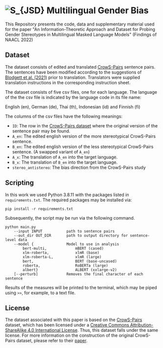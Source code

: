 # ![S_{JSD}](https://latex.codecogs.com/svg.image?S_{JSD}) Multilingual Gender Bias

This Repository presents the code, data and supplementary material used for the paper "An Information-Theoretic Approach and Dataset for Probing Gender Stereotypes in Multilingual Masked Language Models" (Findings of NAACL 2022)

## Dataset

The dataset consists of edited and translated [CrowS-Pairs](https://aclanthology.org/2020.emnlp-main.154/) sentence pairs.
The sentences have been modified according to the suggestions of [Blodgett et al. (2021)](https://www.microsoft.com/en-us/research/uploads/prod/2021/06/The_Salmon_paper.pdf) prior to translation.
Translators were supplied translation instructions in the corresponding instruction sheet.

The dataset consists of five csv files, one for each language. 
The language of the the csv file is indicated by the language code in its file name:

English (en), German (de), Thai (th), Indonesian (id) and Finnish (fi)

The columns of the csv files have the following meanings:

- `ID`: The row in the [CrowS-Pairs dataset](https://github.com/nyu-mll/crows-pairs/blob/master/data/crows_pairs_anonymized.csv) where the original version of the sentence pair may be found.
- `A_en`: The edited english version of the more stereotypical CrowS-Pairs sentence. 
- `B_en`: The edited english version of the less stereotypical CrowS-Pairs sentence. (A swapped variant of `A_en`) 
- `A_x`: The translation of `A_en` into the target language. 
- `B_x`: The translation of `B_en` into the target language. 
- `stereo_antistereo`: The bias direction from the CrowS-Pairs study 

## Scripting

In this work we used Python 3.8.11 with the packages listed in `requirements.txt`.
The required packages may be installed via:

```
pip install -r requirements.txt
```

Subsequently, the script may be run via the following command.

```
python main.py 	
	--input INPUT			path to sentence pairs
	--out_dir OUT_DIR		path to output directory for sentence-level data
	--model {				Model to use in analysis
		bert-multi,				mBERT (cased)
		xlm-roberta,			xlmR (base)
		xlm-roberta-L,			xlmR (large)
		bert,					BERT (base-uncased)
		roberta,				RoBERTa (large)
		albert}					ALBERT (xxlarge-v2)
	[--perturb]				Removes the final character of each sentence
```

Results of the measures will be printed to the terminal, which may be piped using `>>`, for example, to a text file.  

## License

The dataset associated with this paper is based on the [CrowS-Pairs](https://aclanthology.org/2020.emnlp-main.154/) dataset, 
which has been licensed under a [Creative Commons Attribution-ShareAlike 4.0 International License](https://creativecommons.org/licenses/by-sa/4.0/).
Thus, this dataset falls under the same license.
For more information on the construction of the original CrowS-Pairs dataset, please refer to their [paper](https://aclanthology.org/2020.emnlp-main.154/).